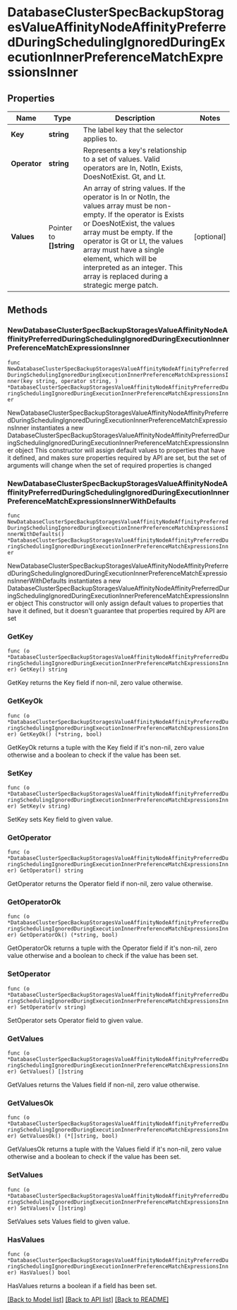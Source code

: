 # DatabaseClusterSpecBackupStoragesValueAffinityNodeAffinityPreferredDuringSchedulingIgnoredDuringExecutionInnerPreferenceMatchExpressionsInner

## Properties

Name | Type | Description | Notes
------------ | ------------- | ------------- | -------------
**Key** | **string** | The label key that the selector applies to. | 
**Operator** | **string** | Represents a key&#39;s relationship to a set of values. Valid operators are In, NotIn, Exists, DoesNotExist. Gt, and Lt. | 
**Values** | Pointer to **[]string** | An array of string values. If the operator is In or NotIn, the values array must be non-empty. If the operator is Exists or DoesNotExist, the values array must be empty. If the operator is Gt or Lt, the values array must have a single element, which will be interpreted as an integer. This array is replaced during a strategic merge patch. | [optional] 

## Methods

### NewDatabaseClusterSpecBackupStoragesValueAffinityNodeAffinityPreferredDuringSchedulingIgnoredDuringExecutionInnerPreferenceMatchExpressionsInner

`func NewDatabaseClusterSpecBackupStoragesValueAffinityNodeAffinityPreferredDuringSchedulingIgnoredDuringExecutionInnerPreferenceMatchExpressionsInner(key string, operator string, ) *DatabaseClusterSpecBackupStoragesValueAffinityNodeAffinityPreferredDuringSchedulingIgnoredDuringExecutionInnerPreferenceMatchExpressionsInner`

NewDatabaseClusterSpecBackupStoragesValueAffinityNodeAffinityPreferredDuringSchedulingIgnoredDuringExecutionInnerPreferenceMatchExpressionsInner instantiates a new DatabaseClusterSpecBackupStoragesValueAffinityNodeAffinityPreferredDuringSchedulingIgnoredDuringExecutionInnerPreferenceMatchExpressionsInner object
This constructor will assign default values to properties that have it defined,
and makes sure properties required by API are set, but the set of arguments
will change when the set of required properties is changed

### NewDatabaseClusterSpecBackupStoragesValueAffinityNodeAffinityPreferredDuringSchedulingIgnoredDuringExecutionInnerPreferenceMatchExpressionsInnerWithDefaults

`func NewDatabaseClusterSpecBackupStoragesValueAffinityNodeAffinityPreferredDuringSchedulingIgnoredDuringExecutionInnerPreferenceMatchExpressionsInnerWithDefaults() *DatabaseClusterSpecBackupStoragesValueAffinityNodeAffinityPreferredDuringSchedulingIgnoredDuringExecutionInnerPreferenceMatchExpressionsInner`

NewDatabaseClusterSpecBackupStoragesValueAffinityNodeAffinityPreferredDuringSchedulingIgnoredDuringExecutionInnerPreferenceMatchExpressionsInnerWithDefaults instantiates a new DatabaseClusterSpecBackupStoragesValueAffinityNodeAffinityPreferredDuringSchedulingIgnoredDuringExecutionInnerPreferenceMatchExpressionsInner object
This constructor will only assign default values to properties that have it defined,
but it doesn't guarantee that properties required by API are set

### GetKey

`func (o *DatabaseClusterSpecBackupStoragesValueAffinityNodeAffinityPreferredDuringSchedulingIgnoredDuringExecutionInnerPreferenceMatchExpressionsInner) GetKey() string`

GetKey returns the Key field if non-nil, zero value otherwise.

### GetKeyOk

`func (o *DatabaseClusterSpecBackupStoragesValueAffinityNodeAffinityPreferredDuringSchedulingIgnoredDuringExecutionInnerPreferenceMatchExpressionsInner) GetKeyOk() (*string, bool)`

GetKeyOk returns a tuple with the Key field if it's non-nil, zero value otherwise
and a boolean to check if the value has been set.

### SetKey

`func (o *DatabaseClusterSpecBackupStoragesValueAffinityNodeAffinityPreferredDuringSchedulingIgnoredDuringExecutionInnerPreferenceMatchExpressionsInner) SetKey(v string)`

SetKey sets Key field to given value.


### GetOperator

`func (o *DatabaseClusterSpecBackupStoragesValueAffinityNodeAffinityPreferredDuringSchedulingIgnoredDuringExecutionInnerPreferenceMatchExpressionsInner) GetOperator() string`

GetOperator returns the Operator field if non-nil, zero value otherwise.

### GetOperatorOk

`func (o *DatabaseClusterSpecBackupStoragesValueAffinityNodeAffinityPreferredDuringSchedulingIgnoredDuringExecutionInnerPreferenceMatchExpressionsInner) GetOperatorOk() (*string, bool)`

GetOperatorOk returns a tuple with the Operator field if it's non-nil, zero value otherwise
and a boolean to check if the value has been set.

### SetOperator

`func (o *DatabaseClusterSpecBackupStoragesValueAffinityNodeAffinityPreferredDuringSchedulingIgnoredDuringExecutionInnerPreferenceMatchExpressionsInner) SetOperator(v string)`

SetOperator sets Operator field to given value.


### GetValues

`func (o *DatabaseClusterSpecBackupStoragesValueAffinityNodeAffinityPreferredDuringSchedulingIgnoredDuringExecutionInnerPreferenceMatchExpressionsInner) GetValues() []string`

GetValues returns the Values field if non-nil, zero value otherwise.

### GetValuesOk

`func (o *DatabaseClusterSpecBackupStoragesValueAffinityNodeAffinityPreferredDuringSchedulingIgnoredDuringExecutionInnerPreferenceMatchExpressionsInner) GetValuesOk() (*[]string, bool)`

GetValuesOk returns a tuple with the Values field if it's non-nil, zero value otherwise
and a boolean to check if the value has been set.

### SetValues

`func (o *DatabaseClusterSpecBackupStoragesValueAffinityNodeAffinityPreferredDuringSchedulingIgnoredDuringExecutionInnerPreferenceMatchExpressionsInner) SetValues(v []string)`

SetValues sets Values field to given value.

### HasValues

`func (o *DatabaseClusterSpecBackupStoragesValueAffinityNodeAffinityPreferredDuringSchedulingIgnoredDuringExecutionInnerPreferenceMatchExpressionsInner) HasValues() bool`

HasValues returns a boolean if a field has been set.


[[Back to Model list]](../README.md#documentation-for-models) [[Back to API list]](../README.md#documentation-for-api-endpoints) [[Back to README]](../README.md)



